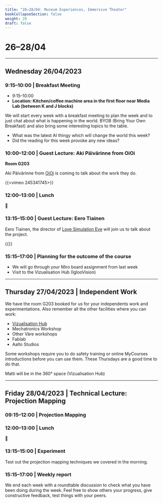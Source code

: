 ```yaml
---
title: "26–28/04: Museum Experiences, Immersive Theater"
bookCollapseSection: false
weight: 20
draft: false
---
```


# 26–28/04

---

## Wednesday 26/04/2023

### 9:15–10:00 | Breakfast Meeting

- 9:15–10:00
- **Location: Kitchen/coffee machine area in the first floor near Media Lab (between K and J blocks)**

We will start every week with a breakfast meeting to plan the week and to just chat about what is happening in the world. BYOB (Bring Your Own Breakfast) and also bring some interesting topics to the table.

- What was the latest AI thingy which will change the world this week?
- Did the reading for this week provoke any new ideas?

### 10:00–12:00 | Guest Lecture: Aki Päivärinne from OiOi

**Room G203**

Aki Päivärinne from [OiOi](https://oioi.fi/) is coming to talk about the work they do.

{{<vimeo 245341745>}}

### 12:00–13:00 | Lunch

🍜

### 13:15–15:00 | Guest Lecture: Eero Tiainen

Eero Tiainen, the director of [Love Simulation Eve](https://www.lovesimulationeve.com/) will join us to talk about the project.

{{<youtube dsBqGpaysw0>}}

### 15:15–17:00 | Planning for the outcome of the course

- We will go through your Miro board assignment from last week
- Visit to the Vizualisation Hub (IglooVision)

---

## Thursday 27/04/2023 | Independent Work

We have the room G203 booked for us for your independents work and experimentations. Also remember all the other facilities where you can work:

- [Vizualisation Hub](https://studios.aalto.fi/visualization-hub/)
- Mechatronics Workshop
- Other Väre workshops
- Fablab
- Aalto Studios

Some workshops require you to do safety training or online MyCourses introductions before you can use them. These Thursdays are a good time to do that.

Matti will be in the 360° space (Vizualisation Hub)

--- 

## Friday 28/04/2023  | Technical Lecture: Projection Mapping

### 09:15–12:00 | Projection Mapping

### 12:00–13:00 | Lunch

🍜

### 13:15–15:00 | Experiment

Test out the projection mapping techniques we covered in the morning.

### 15:15–17:00 | Weekly report

We end each week with a roundtable discussion to check what you have been doing during the week. Feel free to show others your progress, give constructive feedback, test things with your peers.
